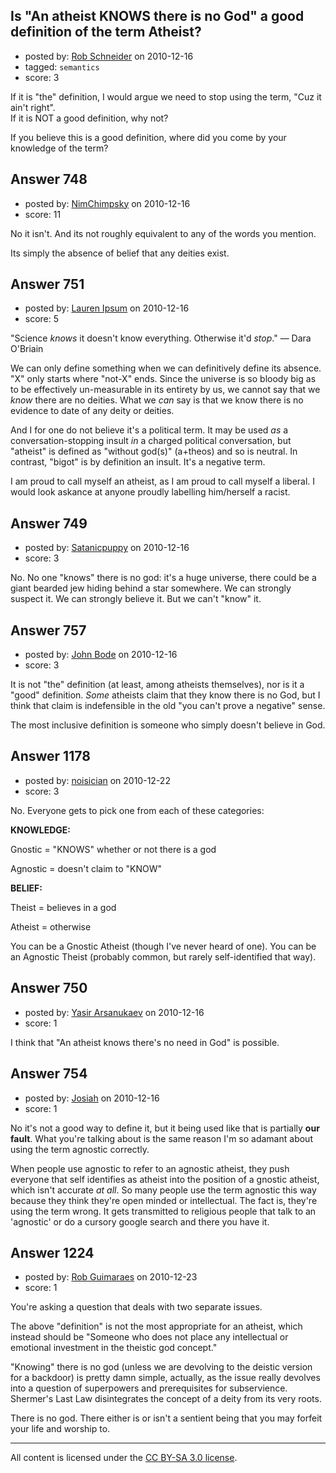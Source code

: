 ## Is "An atheist KNOWS there is no God" a good definition of the term Atheist?

- posted by: [Rob Schneider](https://stackexchange.com/users/-1/149-rob-schneider) on 2010-12-16
- tagged: `semantics`
- score: 3

If it is "the" definition, I would argue we need to stop using the term, "Cuz it ain't right".<br>
If it is NOT a good definition, why not?

If you believe this is a good definition, where did you come by your knowledge of the term?




## Answer 748

- posted by: [NimChimpsky](https://stackexchange.com/users/-1/147-nimchimpsky) on 2010-12-16
- score: 11

No it isn't. And its not roughly equivalent to any of the words you mention.

Its simply the absence of belief that any deities exist.


## Answer 751

- posted by: [Lauren Ipsum](https://stackexchange.com/users/-1/71-lauren-ipsum) on 2010-12-16
- score: 5

"Science <i>knows</i> it doesn't know everything. Otherwise it'd <i>stop</i>." &mdash; Dara O'Briain

We can only define something when we can definitively define its absence. "X" only starts where "not-X" ends. Since the universe is so bloody big as to be effectively un-measurable in its entirety by us, we cannot say that we <i>know</i> there are no deities. What we <i>can</i> say is that we know there is no evidence to date of any deity or deities.

And I for one do not believe it's a political term. It may be used <i>as</i> a conversation-stopping insult <i>in</i> a charged political conversation, but "atheist" is defined as "without god(s)" (a+theos) and so is neutral. In contrast, "bigot" is by definition an insult. It's a negative term. 

I am proud to call myself an atheist, as I am proud to call myself a liberal. I would look askance at anyone proudly labelling him/herself a racist.


## Answer 749

- posted by: [Satanicpuppy](https://stackexchange.com/users/-1/169-satanicpuppy) on 2010-12-16
- score: 3

No. No one "knows" there is no god: it's a huge universe, there could be a giant bearded jew hiding behind a star somewhere. We can strongly suspect it. We can strongly believe it. But we can't "know" it.


## Answer 757

- posted by: [John Bode](https://stackexchange.com/users/-1/117-john-bode) on 2010-12-16
- score: 3

It is not "the" definition (at least, among atheists themselves), nor is it a "good" definition.  *Some* atheists claim that they know there is no God, but I think that claim is indefensible in the old "you can't prove a negative" sense.  

The most inclusive definition is someone who simply doesn't believe in God.  


## Answer 1178

- posted by: [noisician](https://stackexchange.com/users/-1/90-noisician) on 2010-12-22
- score: 3

No. Everyone gets to pick one from each of these categories:

**KNOWLEDGE:**

Gnostic = "KNOWS" whether or not there is a god 

Agnostic = doesn't claim to "KNOW"

**BELIEF:**

Theist = believes in a god

Atheist = otherwise

You can be a Gnostic Atheist (though I've never heard of one).
You can be an Agnostic Theist (probably common, but rarely self-identified that way).



## Answer 750

- posted by: [Yasir Arsanukaev](https://stackexchange.com/users/-1/197-yasir-arsanukaev) on 2010-12-16
- score: 1

I think that "An atheist knows there's no need in God" is possible.


## Answer 754

- posted by: [Josiah](https://stackexchange.com/users/-1/88-josiah) on 2010-12-16
- score: 1

No it's not a good way to define it, but it being used like that is partially **our fault**. What you're talking about is the same reason I'm so adamant about using the term agnostic correctly.

When people use agnostic to refer to an agnostic atheist, they push everyone that self identifies as atheist into the position of a gnostic atheist, which isn't accurate *at all*. So many people use the term agnostic this way because they think they're open minded or intellectual. The fact is, they're using the term wrong. It gets transmitted to religious people that talk to an 'agnostic' or do a cursory google search and there you have it.


## Answer 1224

- posted by: [Rob Guimaraes](https://stackexchange.com/users/-1/361-rob-guimaraes) on 2010-12-23
- score: 1

You're asking a question that deals with two separate issues.

The above "definition" is not the most appropriate for an atheist, which instead should be "Someone who does not place any intellectual or emotional investment in the theistic god concept."

"Knowing" there is no god (unless we are devolving to the deistic version for a backdoor) is pretty damn simple, actually, as the issue really devolves into a question of superpowers and prerequisites for subservience. Shermer's Last Law disintegrates the concept of a deity from its very roots.

There is no god. There either is or isn't a sentient being that you may forfeit your life and worship to.





---

All content is licensed under the [CC BY-SA 3.0 license](https://creativecommons.org/licenses/by-sa/3.0/).
